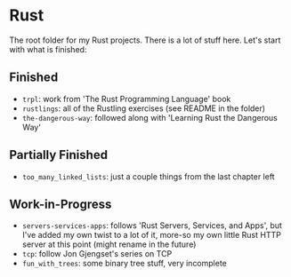 # Rust
The root folder for my Rust projects. There is a lot of stuff here. Let's start
with what is finished:

## Finished
 - `trpl`: work from 'The Rust Programming Language' book
 - `rustlings`: all of the Rustling exercises (see README in the folder)
 - `the-dangerous-way`: followed along with 'Learning Rust the Dangerous Way'

## Partially Finished
 - `too_many_linked_lists`: just a couple things from the last chapter left

## Work-in-Progress
 - `servers-services-apps`: follows 'Rust Servers, Services, and Apps', but
   I've added my own twist to a lot of it, more-so my own little Rust HTTP
   server at this point (might rename in the future)
 - `tcp`: follow Jon Gjengset's series on TCP
 - `fun_with_trees`: some binary tree stuff, very incomplete

